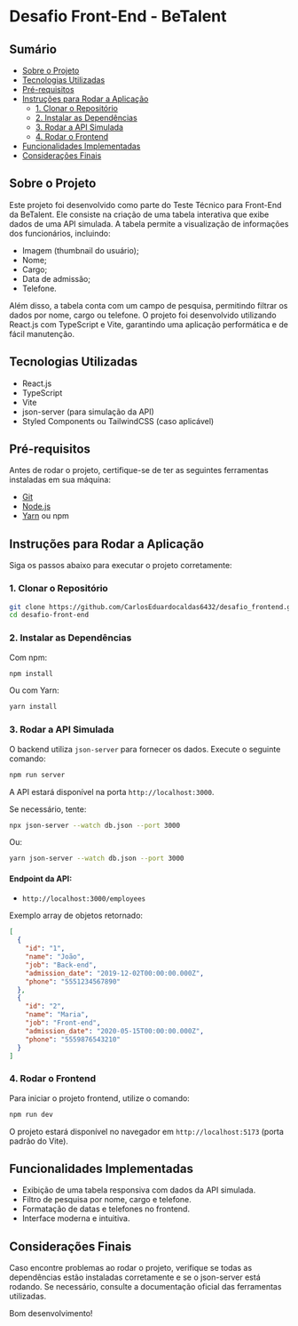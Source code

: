 # Desafio Front-End - BeTalent

## Sumário

- [Sobre o Projeto](#sobre-o-projeto)
- [Tecnologias Utilizadas](#tecnologias-utilizadas)
- [Pré-requisitos](#pré-requisitos)
- [Instruções para Rodar a Aplicação](#instruções-para-rodar-a-aplicação)
  - [1. Clonar o Repositório](#1-clonar-o-repositório)
  - [2. Instalar as Dependências](#2-instalar-as-dependências)
  - [3. Rodar a API Simulada](#3-rodar-a-api-simulada)
  - [4. Rodar o Frontend](#4-rodar-o-frontend)
- [Funcionalidades Implementadas](#funcionalidades-implementadas)
- [Considerações Finais](#considerações-finais)

## Sobre o Projeto

Este projeto foi desenvolvido como parte do Teste Técnico para Front-End da BeTalent. Ele consiste na criação de uma tabela interativa que exibe dados de uma API simulada. A tabela permite a visualização de informações dos funcionários, incluindo:

- Imagem (thumbnail do usuário);
- Nome;
- Cargo;
- Data de admissão;
- Telefone.

Além disso, a tabela conta com um campo de pesquisa, permitindo filtrar os dados por nome, cargo ou telefone. O projeto foi desenvolvido utilizando React.js com TypeScript e Vite, garantindo uma aplicação performática e de fácil manutenção.

## Tecnologias Utilizadas

- React.js
- TypeScript
- Vite
- json-server (para simulação da API)
- Styled Components ou TailwindCSS (caso aplicável)

## Pré-requisitos

Antes de rodar o projeto, certifique-se de ter as seguintes ferramentas instaladas em sua máquina:

- [Git](https://git-scm.com/)
- [Node.js](https://nodejs.org/)
- [Yarn](https://yarnpkg.com/) ou npm

## Instruções para Rodar a Aplicação

Siga os passos abaixo para executar o projeto corretamente:

### 1. Clonar o Repositório

```sh
git clone https://github.com/CarlosEduardocaldas6432/desafio_frontend.git
cd desafio-front-end
```

### 2. Instalar as Dependências

Com npm:

```sh
npm install
```

Ou com Yarn:

```sh
yarn install
```

### 3. Rodar a API Simulada

O backend utiliza `json-server` para fornecer os dados. Execute o seguinte comando:

```sh
npm run server
```

A API estará disponível na porta `http://localhost:3000`.

Se necessário, tente:

```sh
npx json-server --watch db.json --port 3000
```

Ou:

```sh
yarn json-server --watch db.json --port 3000
```

#### Endpoint da API:

- `http://localhost:3000/employees`

Exemplo array de objetos retornado:

```json
[
  {
    "id": "1",
    "name": "João",
    "job": "Back-end",
    "admission_date": "2019-12-02T00:00:00.000Z",
    "phone": "5551234567890"
  },
  {
    "id": "2",
    "name": "Maria",
    "job": "Front-end",
    "admission_date": "2020-05-15T00:00:00.000Z",
    "phone": "5559876543210"
  }
]
```

### 4. Rodar o Frontend

Para iniciar o projeto frontend, utilize o comando:

```sh
npm run dev
```

O projeto estará disponível no navegador em `http://localhost:5173` (porta padrão do Vite).

## Funcionalidades Implementadas

- Exibição de uma tabela responsiva com dados da API simulada.
- Filtro de pesquisa por nome, cargo e telefone.
- Formatação de datas e telefones no frontend.
- Interface moderna e intuitiva.

## Considerações Finais

Caso encontre problemas ao rodar o projeto, verifique se todas as dependências estão instaladas corretamente e se o json-server está rodando. Se necessário, consulte a documentação oficial das ferramentas utilizadas.

Bom desenvolvimento!

